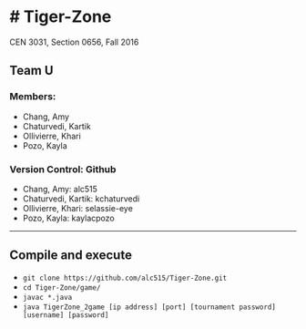 # # Tiger-Zone
CEN 3031, Section 0656, Fall 2016

## Team U
### Members:
* Chang, Amy
* Chaturvedi, Kartik
* Ollivierre, Khari
* Pozo, Kayla

### Version Control: Github
* Chang, Amy: alc515
* Chaturvedi, Kartik: kchaturvedi
* Ollivierre, Khari: selassie-eye
* Pozo, Kayla: kaylacpozo

- - - -

## Compile and execute
* `git clone https://github.com/alc515/Tiger-Zone.git`
* `cd Tiger-Zone/game/`
* `javac *.java`
* `java TigerZone_2game [ip address] [port] [tournament password] [username] [password]`
